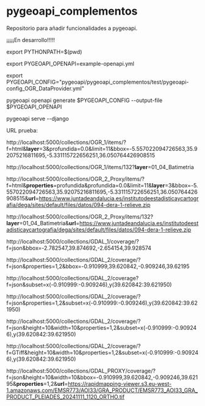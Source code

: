 # pygeoapi_complementos

Repositorio para añadir funcionalidades a pygeoapi.

¡¡¡¡¡En desarrollo!!!!!


export PYTHONPATH=$(pwd)

export PYGEOAPI_OPENAPI=example-openapi.yml

export PYGEOAPI_CONFIG="pygeoapi/pygeoapi_complementos/test/pygeoapi-config_OGR_DataProvider.yml"

pygeoapi openapi generate $PYGEOAPI_CONFIG --output-file $PYGEOAPI_OPENAPI

pygeoapi serve --django



URL prueba:

http://localhost:5000/collections/OGR_1/items/?f=html&__layer__=3&profundida=0.0&limit=11&bbox=-5.557022094726563,35.92075216811695,-5.331115722656251,36.050764426908515

http://localhost:5000/collections/OGR_1/items/132?__layer__=01_04_Batimetria



http://localhost:5000/collections/OGR_2_Proxy/items/?f=html&__properties__=profundida&profundida=0.0&limit=11&__layer__=3&bbox=-5.557022094726563,35.92075216811695,-5.331115722656251,36.050764426908515&__url__=https://www.juntadeandalucia.es/institutodeestadisticaycartografia/dega/sites/default/files/datos/094-dera-1-relieve.zip

http://localhost:5000/collections/OGR_2_Proxy/items/132?__layer__=01_04_Batimetria&__url__=https://www.juntadeandalucia.es/institutodeestadisticaycartografia/dega/sites/default/files/datos/094-dera-1-relieve.zip



http://localhost:5000/collections/GDAL_1/coverage/?f=json&bbox=-2.782547,39.874692,-2.654154,39.928574

http://localhost:5000/collections/GDAL_2/coverage/?f=json&properties=1,2&bbox=-0.910999,39.620842,-0.909246,39.62195

http://localhost:5000/collections/GDAL_2/coverage?f=json&subset=x(-0.910999:-0.909246),y(39.620842:39.621950)

http://localhost:5000/collections/GDAL_2/coverage/?f=json&properties=1,2&subset=x(-0.910999:-0.909246),y(39.620842:39.621950)

http://localhost:5000/collections/GDAL_2/coverage/?f=json&height=10&width=10&properties=1,2&subset=x(-0.910999:-0.909246),y(39.620842:39.621950)

http://localhost:5000/collections/GDAL_2/coverage/?f=GTiff&height=10&width=10&properties=1,2&subset=x(-0.910999:-0.909246),y(39.620842:39.621950)

http://localhost:5000/collections/GDAL_PROXY/coverage/?f=json&height=10&width=10&bbox=-0.910999,39.620842,-0.909246,39.62195&__properties__=1,2&__url__=https://rapidmapping-viewer.s3.eu-west-1.amazonaws.com/EMSR773/AOI33/GRA_PRODUCT/EMSR773_AOI33_GRA_PRODUCT_PLEIADES_20241111_1120_ORTHO.tif
